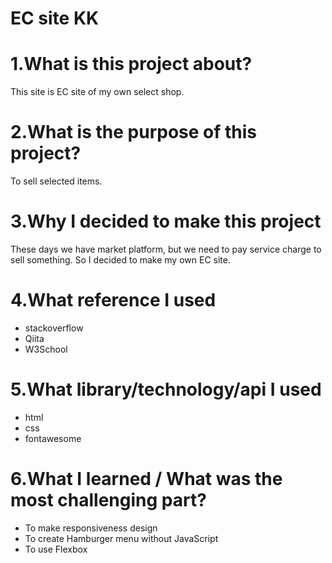 # EC site KK

# 1.What is this project about?

This site is EC site of my own select shop.

# 2.What is the purpose of this project?

To sell selected items.

# 3.Why I decided to make this project

These days we have market platform, but we need to pay service charge to sell something. So I decided to make my own EC site.

# 4.What reference I used

- stackoverflow
- Qiita
- W3School

# 5.What library/technology/api I used

- html
- css
- fontawesome

# 6.What I learned / What was the most challenging part?

- To make responsiveness design
- To create Hamburger menu without JavaScript
- To use Flexbox
